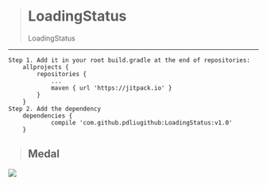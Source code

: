 ># LoadingStatus
>LoadingStatus

***

    Step 1. Add it in your root build.gradle at the end of repositories:
        allprojects {
            repositories {
                ...
                maven { url 'https://jitpack.io' }
            }
        }
    Step 2. Add the dependency
        dependencies {
                compile 'com.github.pdliugithub:LoadingStatus:v1.0'
        }

>## Medal

  [![](https://jitpack.io/v/pdliugithub/LoadingStatus.svg)](https://jitpack.io/#pdliugithub/LoadingStatus)

